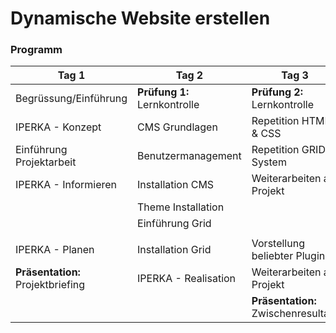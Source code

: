 # Dynamische Website erstellen

### Programm

| Tag 1                           | Tag 2                      | Tag 3                           | Tag 4                       | Tag 5                       |
|---------------------------------|----------------------------|---------------------------------|-----------------------------|-----------------------------|
| Begrüssung/Einführung           | **Prüfung 1:** Lernkontrolle | **Prüfung 2:** Lernkontrolle        | **Prüfung 3:** Lernkontrolle    | **Prüfung 4:** Lernkontrolle    |
| IPERKA   - Konzept              | CMS Grundlagen             | Repetition HTML   & CSS         | Website Secuity             | Weiterarbeiten am   Projekt |
| Einführung   Projektarbeit      | Benutzermanagement         | Repetition   GRID-System        | Weiterarbeiten am   Projekt |                             |
| IPERKA   - Informieren          | Installation   CMS         | Weiterarbeiten am   Projekt     |                             |                             |
|                                 | Theme Installation         |                                 |                             |                             |
|                                 | Einführung   Grid          |                                 |                             |                             |
|                                 |                            |                                 |                             |                             |
| IPERKA   - Planen               | Installation Grid          | Vorstellung   beliebter Plugins | Migration &   Backup        | Weiterarbeiten am   Projekt |
| **Präsentation:**   Projektbriefing | IPERKA -   Realisation     | Weiterarbeiten am   Projekt     | Weiterarbeiten am   Projekt | **Präsentation**                |
|                                 |                            | **Präsentation:** Zwischenresultate |                             | Besprechung und   Reflexion |